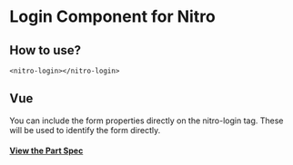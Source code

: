 # Login Component for Nitro

## How to use?

```
<nitro-login></nitro-login>
```
## Vue

You can include the form properties directly on the nitro-login tag.  These will be used to identify the form directly.

#### [View the Part Spec](https://github.com/nitroUI/nitro-parts-spec)